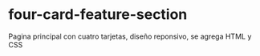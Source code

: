 # four-card-feature-section
Pagina principal con cuatro tarjetas, diseño reponsivo, se agrega HTML y CSS
